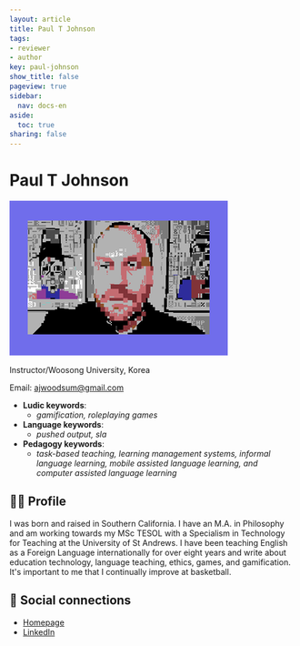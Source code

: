 ```yaml
---
layout: article
title: Paul T Johnson
tags:
- reviewer
- author
key: paul-johnson
show_title: false
pageview: true
sidebar:
  nav: docs-en
aside:
  toc: true
sharing: false
---
```


# Paul T Johnson

<div class="card">
  <div class="card__image">
    <img class="image" src="/assets/images/paul-johnson.png"/>
    <div class="overlay overlay--bottom">
      <p>Instructor/Woosong University, Korea</p>
    </div>
  </div>
</div>

Email: [ajwoodsum@gmail.com](mailto:ajwoodsum@gmail.com)

- **Ludic keywords**: 
  - *gamification, roleplaying games*
- **Language keywords**: 
  - *pushed output, sla*
- **Pedagogy keywords**: 
  - *task-based teaching, learning management systems, informal language learning, mobile assisted language learning, and computer assisted language learning*
<!--more-->

## 👨‍🏫 Profile

I was born and raised in Southern California. I have an M.A. in Philosophy and am working towards my MSc TESOL with a Specialism in Technology for Teaching at the University of St Andrews. I have been teaching English as a Foreign Language internationally for over eight years and write about education technology, language teaching, ethics, games, and gamification. It's important to me that I continually improve at basketball. 


## 💬 Social connections

- [Homepage](https://aninterativeprocess.wordpress.com/)
- [LinkedIn](https://www.linkedin.com/in/paul-johnson-88a601195/)